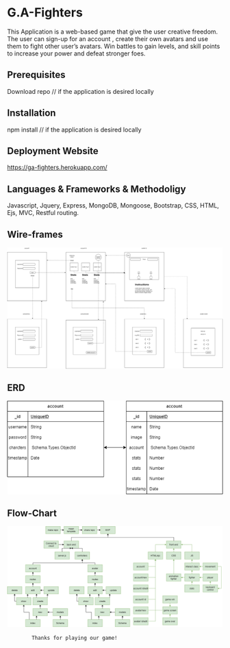 # G.A-Fighters

This Application is a web-based game that give the user creative freedom. The user can sign-up for an account , create their own avatars and use them to fight other user’s avatars. Win battles to gain levels, and skill points to increase your power and defeat stronger foes.

## Prerequisites

Download repo // if the application is desired locally

## Installation

npm install // if the application is desired locally

## Deployment Website

https://ga-fighters.herokuapp.com/

## Languages & Frameworks & Methodoligy

Javascript, Jquery, Express, MongoDB, Mongoose, Bootstrap, CSS, HTML, Ejs, MVC, Restful routing.

## Wire-frames

![WIRE FRAME](/planning/wireframe.png)

## ERD

![ERD](/planning/erd.png)

## Flow-Chart

![FLOW CHART](/planning/flow-chart.png)

            Thanks for playing our game!
